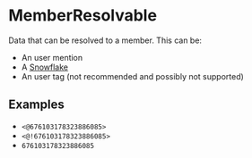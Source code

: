 # MemberResolvable

Data that can be resolved to a member. This can be:

- An user mention
- A [Snowflake](./Snowflake.md)
- An user tag (not recommended and possibly not supported)

## Examples

- `<@676103178323886085>`
- `<@!676103178323886085>`
- `676103178323886085`
